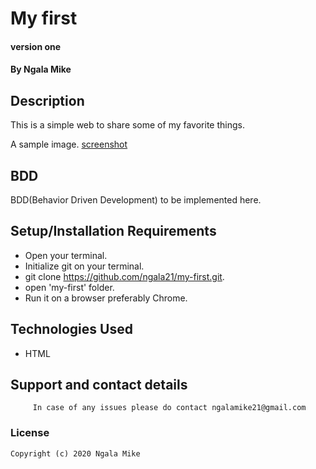 # My first
#### version one

#### By **Ngala Mike**

## Description
This is a simple web to share some of my favorite things. 

A sample image.
[screenshot](Screenshot.png)

## BDD

BDD(Behavior Driven Development) to be implemented here.


## Setup/Installation Requirements
- Open your terminal.
- Initialize git on your terminal.
- git clone <https://github.com/ngala21/my-first.git>.
- open 'my-first' folder.
- Run it on a browser preferably Chrome.



## Technologies Used
- HTML

## Support and contact details

         In case of any issues please do contact ngalamike21@gmail.com
         
### License

    Copyright (c) 2020 Ngala Mike
